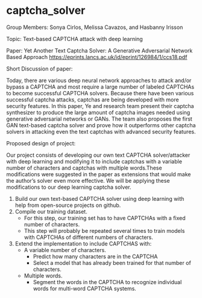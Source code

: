# captcha_solver

Group Members: Sonya Cirlos, Melissa Cavazos, and Hasbanny Irisson

Topic: Text-based CAPTCHA attack with deep learning 

Paper: Yet Another Text Captcha Solver: A Generative Adversarial Network Based Approach 
https://eprints.lancs.ac.uk/id/eprint/126984/1/ccs18.pdf

Short Discussion of paper:

Today, there are various deep neural network approaches to attack and/or bypass a CAPTCHA and most require a large number of labeled CAPTCHAs to become successful CAPTCHA solvers. Because there have been various successful captcha attacks, captchas are being developed with more security features. In this paper, Ye and research team present their captcha synthesizer to produce the large amount of captcha images needed using generative adversarial networks or GANs. The team also proposes the first GAN text-based captcha solver and prove how it outperforms other captcha solvers in attacking even the text  captchas with advanced security features. 


Proposed design of project: 

Our project consists of developing our own text CAPTCHA solver/attacker with deep learning and modifying it to include captchas with a variable number of characters and captchas with multiple words.These modifications were suggested in the paper as extensions that would make the author’s solver even more effective. We will be applying these modifications to our deep learning captcha solver. 

1. Build our own text-based CAPTCHA solver using deep learning with help from open-source projects on github. 
2. Compile our training dataset. 
	- For this step, our training set has to have CAPTCHAs with a fixed number of characters. 
	- This step will probably be repeated several times to train models with CAPTCHAs of different numbers of characters. 
3. Extend the implementation to include CAPTCHAS with:
	- A variable number of characters. 
		 - Predict how many characters are in the CAPTCHA
		 - Select a model that has already been trained for that number of characters. 
	- Multiple words.
	 	 - Segment the words in the CAPTCHA to recognize individual words for multi-word CAPTCHA systems. 
